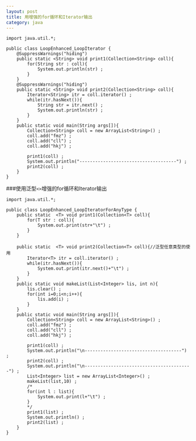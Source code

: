 ```yaml
---
layout: post
title: 用增强的for循环和Iterator输出
category: java
---
```


	import java.util.*;

	public class LoopEnhanced_LoopIterator {
		@SuppressWarnings("hiding")
		public static <String> void print1(Collection<String> coll){
			for(String str : coll){
				System.out.println(str) ;
			}
		}
		@SuppressWarnings("hiding")
		public static <String> void print2(Collection<String> coll){
			Iterator<String> itr = coll.iterator() ;
			while(itr.hasNext()){
				String str = itr.next() ;
				System.out.println(str) ;
			}
		}
		public static void main(String args[]){
			Collection<String> coll = new ArrayList<String>() ;
			coll.add("fmz") ;
			coll.add("cll") ;
			coll.add("hkj") ;
			
			print1(coll) ;
			System.out.println("-------------------------------------") ;
			print2(coll) ;
		}
	}

###使用泛型`<>`增强的for循环和Iterator输出

	import java.util.*;

	public class LoopEnhanced_LoopIteratorForAnyType {
		public static  <T> void print1(Collection<T> coll){
			for(T str : coll){
				System.out.print(str+"\t") ;
			}
		}
		
		public static  <T> void print2(Collection<T> coll){//泛型任意类型的使用
			Iterator<T> itr = coll.iterator() ;
			while(itr.hasNext()){
				System.out.print(itr.next()+"\t") ;
			}
		}
		public static void makeList(List<Integer> lis, int n){
			lis.clear() ;
			for(int i=0;i<n;i++){
				lis.add(i) ;
			}
		}
		public static void main(String args[]){
			Collection<String> coll = new ArrayList<String>() ;
			coll.add("fmz") ;
			coll.add("cll") ;
			coll.add("hkj") ;
			
			print1(coll) ;
			System.out.println("\n-------------------------------------") ;
			print2(coll) ;
			System.out.println("\n-----------------------------------------") ;
			List<Integer> list = new ArrayList<Integer>() ;
			makeList(list,10) ;
			/*
			for(int l : list){
				System.out.print(l+"\t") ;
			}
			*/
			print1(list) ;
			System.out.println() ;
			print2(list) ;
		}
	}
